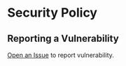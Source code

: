 # Security Policy

## Reporting a Vulnerability

[Open an Issue](https://github.com/sanselme/helloworld/issues/new?assignees=\&labels=\&template=custom.md\&title=) to report vulnerability.
